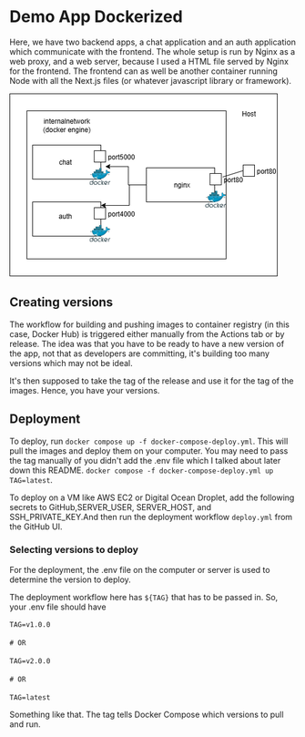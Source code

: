 # Demo App Dockerized

Here, we have two backend apps, a chat application and an auth application which communicate with the frontend. The whole setup is run by Nginx as a web proxy, and a web server, because I used a HTML file served by Nginx for the frontend. The frontend can as well be another container running Node with all the Next.js files (or whatever javascript library or framework).

![alt text](dker.png)

## Creating versions

The workflow for building and pushing images to container registry (in this case, Docker Hub) is triggered either manually from the Actions tab or by release. The idea was that you have to be ready to have a new version of the app, not that as developers are committing, it's building too many versions which may not be ideal.

It's then supposed to take the tag of the release and use it for the tag of the images. Hence, you have your versions.

## Deployment
To deploy, run `docker compose up -f docker-compose-deploy.yml`. This will pull the images and deploy them on your computer. You may need to pass the tag manually of you didn't add the .env file which I talked about later down this README. `docker compose -f docker-compose-deploy.yml up TAG=latest`.

To deploy on a VM like AWS EC2 or Digital Ocean Droplet, add the following secrets to GitHub,SERVER_USER, SERVER_HOST, and SSH_PRIVATE_KEY.And then run the deployment workflow `deploy.yml` from the GitHub UI.

### Selecting versions to deploy

For the deployment, the .env file on the computer or server is used to determine the version to deploy.

The deployment workflow here has `${TAG}` that has to be passed in. So, your .env file should have

```env 
TAG=v1.0.0

# OR

TAG=v2.0.0

# OR

TAG=latest

```

Something like that. The tag tells Docker Compose which versions to pull and run.